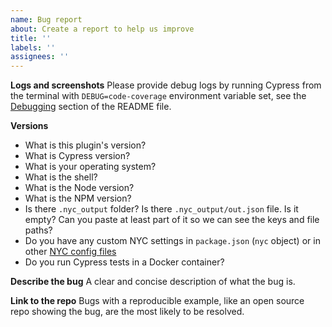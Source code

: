 ```yaml
---
name: Bug report
about: Create a report to help us improve
title: ''
labels: ''
assignees: ''
---
```


**Logs and screenshots**
Please provide debug logs by running Cypress from the terminal with `DEBUG=code-coverage` environment variable set, see the [Debugging](https://github.com/cypress-io/code-coverage#debugging) section of the README file.

**Versions**

- What is this plugin's version?
- What is Cypress version?
- What is your operating system?
- What is the shell?
- What is the Node version?
- What is the NPM version?
- Is there `.nyc_output` folder? Is there `.nyc_output/out.json` file. Is it empty? Can you paste at least part of it so we can see the keys and file paths?
- Do you have any custom NYC settings in `package.json` (`nyc` object) or in other [NYC config files](https://github.com/istanbuljs/nyc#configuration-files)
- Do you run Cypress tests in a Docker container?

**Describe the bug**
A clear and concise description of what the bug is.

**Link to the repo**
Bugs with a reproducible example, like an open source repo showing the bug, are the most likely to be resolved.
